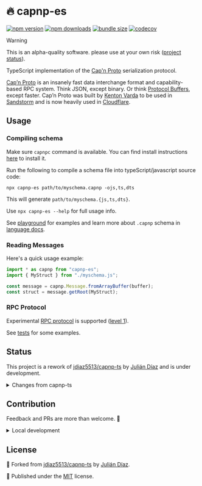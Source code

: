 # 🔥 capnp-es

<!-- automd:badges bundlephobia codecov -->

[![npm version](https://img.shields.io/npm/v/capnp-es)](https://npmjs.com/package/capnp-es)
[![npm downloads](https://img.shields.io/npm/dm/capnp-es)](https://npmjs.com/package/capnp-es)
[![bundle size](https://img.shields.io/bundlephobia/minzip/capnp-es)](https://bundlephobia.com/package/capnp-es)
[![codecov](https://img.shields.io/codecov/c/gh/pi0/capnp-es)](https://codecov.io/gh/pi0/capnp-es)

<!-- /automd -->

> [!WARNING]
> This is an alpha-quality software. please use at your own risk ([project status](#status)).

TypeScript implementation of the [Cap'n Proto](https://capnproto.org) serialization protocol.

[Cap’n Proto](https://capnproto.org/) is an insanely fast data interchange format and capability-based RPC system. Think JSON, except binary. Or think [Protocol Buffers](https://github.com/protocolbuffers/protobuf), except faster. Cap’n Proto was built by [Kenton Varda](https://github.com/kentonv) to be used in [Sandstorm](https://capnproto.org/faq.html#sandstorm) and is now heavily used in [Cloudflare](https://capnproto.org/faq.html#cloudflare).

## Usage

### Compiling schema

Make sure `capnpc` command is available. You can find install instructions [here](https://capnproto.org/install.html) to install it.

Run the following to compile a schema file into typeScript/javascript source code:

```shell
npx capnp-es path/to/myschema.capnp -ojs,ts,dts
```

This will generate `path/to/myschema.{js,ts,dts}`.

Use `npx capnp-es --help` for full usage info.

See [playground](./playground/) for examples and learn more about `.capnp` schema in [language docs](https://capnproto.org/language.html).

### Reading Messages

Here's a quick usage example:

```ts
import * as capnp from "capnp-es";
import { MyStruct } from "./myschema.js";

const message = capnp.Message.fromArrayBuffer(buffer);
const struct = message.getRoot(MyStruct);
```

### RPC Protocol

Experimental [RPC protocol](https://capnproto.org/rpc.html) is supported ([level 1](https://capnproto.org/rpc.html#protocol-features)).

See [tests](./test/integration/rpc.spec.ts) for some examples.

## Status

This project is a rework of [jdiaz5513/capnp-ts](https://github.com/jdiaz5513/capnp-ts/) by [Julián Díaz](https://github.com/jdiaz5513) and is under development.

<details>

<summary>Changes from capnp-ts</summary>

- Internal refactors and simplifications as was playing around.
- Compiler, runtime, and std lib published via a single and compact ESM-only package with subpath exports.
- Compiler updated to use Typescript v5 API
- Output files can be `.ts` (new), `.js` (ESM instead of CJS), and `.d.ts` and has no `.capnp` suffix.
- Compiler API can be used via the `capnp-es/compiler` subpath export programmatically.
- Use native `TextEncoder` and `TextDecoder` for utf8 encoding
- Enums are typed plain JS objects (this way `.ts` files work with strip-only ts loaders without enum support.)
- Compiler CLI can directly accept a path to `.capnp` files and internally use `capnpc`
- Built-in schemas are compiled from source (compiler, compiles itself. so cool right?)
- Use reflection (getter setters) to access structs.
- RPC level-1 merged from [jdiaz5513/capnp-ts#169](https://github.com/jdiaz5513/capnp-ts/pull/169).
- List interface implements [`Array` object](https://developer.mozilla.org/en-US/docs/Web/JavaScript/Reference/Global_Objects/Array) (custom methods removed).
- Pointers had been improved to feel (inspected and serialized) like native JS values as much as possible.
- Basic JSDocs generated for class and getter

</details>

## Contribution

Feedback and PRs are more than welcome. 🙏

<details>

<summary>Local development</summary>

- Clone this repository
- Install the latest LTS version of [Node.js](https://nodejs.org/en/)
- Enable [Corepack](https://github.com/nodejs/corepack) using `corepack enable`
- Install dependencies using `pnpm install`
- Run interactive tests using `pnpm dev`

</details>

## License

🔀 Forked from [jdiaz5513/capnp-ts](https://github.com/jdiaz5513/capnp-ts/) by [Julián Díaz](https://github.com/jdiaz5513).

💛 Published under the [MIT](https://github.com/pi0/capnp-es/blob/main/LICENSE) license.
